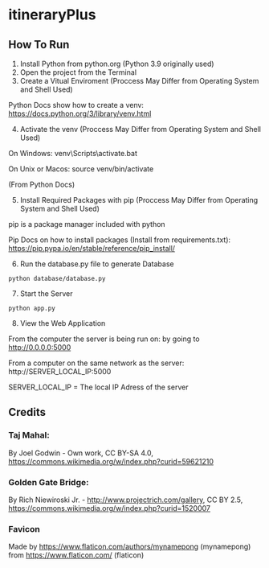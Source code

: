 # itineraryPlus

## How To Run

1. Install Python from python.org (Python 3.9 originally used)
2. Open the project from the Terminal
3. Create a Vitual Enviroment (Proccess May Differ from Operating System and Shell Used)

Python Docs show how to create a venv: https://docs.python.org/3/library/venv.html

4. Activate the venv (Proccess May Differ from Operating System and Shell Used)

On Windows: venv\Scripts\activate.bat

On Unix or Macos: source venv/bin/activate

(From Python Docs)

5. Install Required Packages with pip (Proccess May Differ from Operating System and Shell Used)

pip is a package manager included with python

Pip Docs on how to install packages (Install from requirements.txt): https://pip.pypa.io/en/stable/reference/pip_install/

6. Run the database.py file to generate Database
``` 
python database/database.py
``` 

7. Start the Server

``` 
python app.py
```

8. View the Web Application

From the computer the server is being run on: by going to http://0.0.0.0:5000

From a computer on the same network as the server: http://SERVER_LOCAL_IP:5000

SERVER_LOCAL_IP = The local IP Adress of the server

## Credits

### Taj Mahal: 

By Joel Godwin - Own work, CC BY-SA 4.0, https://commons.wikimedia.org/w/index.php?curid=59621210

### Golden Gate Bridge:

By Rich Niewiroski Jr. - http://www.projectrich.com/gallery, CC BY 2.5, https://commons.wikimedia.org/w/index.php?curid=1520007

### Favicon

Made by https://www.flaticon.com/authors/mynamepong (mynamepong) from https://www.flaticon.com/ (flaticon)